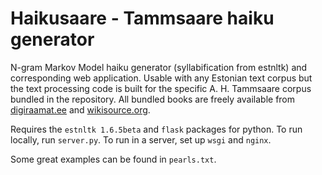 # Haikusaare - Tammsaare haiku generator

N-gram Markov Model haiku generator (syllabification from estnltk) and corresponding web application. Usable with any Estonian text corpus but the text processing code is built for the specific A. H. Tammsaare corpus bundled in the repository. All bundled books are freely available from [digiraamat.ee](https://www.digiraamat.ee/) and [wikisource.org](https://et.wikisource.org/wiki/Esileht). 
 
Requires the ```estnltk 1.6.5beta``` and ```flask``` packages for python. To run locally, run ```server.py```. To run in a server, set up ```wsgi``` and ```nginx```. 

Some great examples can be found in ```pearls.txt```.
